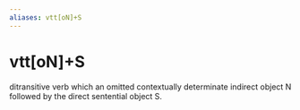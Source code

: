```yaml
---
aliases: vtt[oN]+S
---
```

# vtt[oN]+S

ditransitive verb which an omitted contextually determinate indirect object N followed by the direct sentential object S.